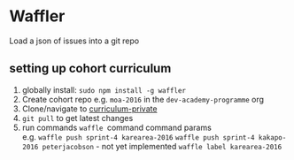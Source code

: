 # Waffler
Load a json of issues into a git repo

## setting up cohort curriculum

1. globally install: `sudo npm install -g waffler`
1. Create cohort repo e.g. `moa-2016` in the `dev-academy-programme` org
3. Clone/navigate to [curriculum-private](https://github.com/dev-academy-programme/curriculum-private)
4. `git pull` to get latest changes
5. run commands `waffle `command command params  
   e.g.
   `waffle push sprint-4 karearea-2016`
   `waffle push sprint-4 kakapo-2016 peterjacobson` - not yet implemented
   `waffle label karearea-2016`

